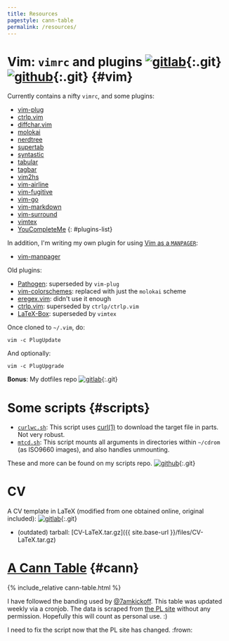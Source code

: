 ```yaml
---
title: Resources
pagestyle: cann-table
permalink: /resources/
---
```

# Vim: `vimrc` and plugins [![gitlab]](https://git.cse.iitb.ac.in/murukesh/vimrc){:.git} [![github]](https://github.com/murukeshm/vimrc){:.git} {#vim}

Currently contains a nifty `vimrc`, and some plugins:

- [vim-plug](https://github.com/junegunn/vim-plug)
- [ctrlp.vim](https://github.com/ctrlpvim/ctrlp.vim.git)
- [diffchar.vim](https://github.com/vim-scripts/diffchar.vim)
- [molokai](https://github.com/tomasr/molokai.git)
- [nerdtree](https://github.com/scrooloose/nerdtree.git)
- [supertab](https://github.com/ervandew/supertab)
- [syntastic](https://github.com/scrooloose/syntastic)
- [tabular](https://github.com/godlygeek/tabular.git)
- [tagbar](https://github.com/majutsushi/tagbar.git)
- [vim2hs](https://github.com/dag/vim2hs)
- [vim-airline](https://github.com/bling/vim-airline)
- [vim-fugitive](https://github.com/tpope/vim-fugitive.git)
- [vim-go](https://github.com/fatih/vim-go.git)
- [vim-markdown](https://github.com/gabrielelana/vim-markdown)
- [vim-surround](https://github.com/tpope/vim-surround.git)
- [vimtex](https://github.com/lervag/vimtex)
- [YouCompleteMe](https://github.com/Valloric/YouCompleteMe.git)
{: #plugins-list}

In addition, I'm writing my own plugin for using [Vim as a
`MANPAGER`](/2015/08/28/vim-for-man.html):

- [vim-manpager](https://github.com/murukesh/vim-manpager)

Old plugins:

- [Pathogen](http://www.vim.org/scripts/script.php?script_id=2332): superseded
  by `vim-plug`
- [vim-colorschemes](https://github.com/flazz/vim-colorschemes.git): replaced
  with just the `molokai` scheme
- [eregex.vim](https://github.com/othree/eregex.vim.git): didn't use it enough
- [ctrlp.vim](https://github.com/kien/ctrlp.vim): superseded by `ctrlp/ctrlp.vim`
- [LaTeX-Box](https://github.com/LaTeX-Box-Team/LaTeX-Box.git): superseded by `vimtex`

Once cloned to `~/.vim`, do:

    vim -c PlugUpdate

And optionally:

    vim -c PlugUpgrade

**Bonus**: My dotfiles repo [![gitlab]](https://git.cse.iitb.ac.in/murukesh/home){:.git}

<!-- section -->

# Some scripts {#scripts}

- [`curlwc.sh`](https://github.com/murukeshm/scripts/blob/master/curlwc.sh):
This script uses [curl(1)](http://manpages.ubuntu.com/curl.1) to download the
target file in parts. Not very robust.
- [`mtcd.sh`](https://github.com/murukeshm/scripts/blob/master/mtcd.sh):
This script mounts all arguments in directories within `~/cdrom` (as ISO9660
images), and also handles unmounting.

These and more can be found on my scripts repo. [![github]](https://github.com/murukeshm/scripts){:.git}

<!-- section -->

# CV
A CV template in LaTeX (modified from one obtained online, original included):
[![gitlab]](https://git.cse.iitb.ac.in/murukesh/cv){:.git}

- (outdated) tarball: [CV-LaTeX.tar.gz]({{ site.base-url }}/files/CV-LaTeX.tar.gz)

<!-- section -->

# [A Cann Table][cann-table] {#cann}

<div id="cann-table-area">
{% include_relative cann-table.html %}
</div>

I have followed the banding used by [@7amkickoff][7amkickoff].  This table was
updated weekly via a cronjob.  The data is scraped from [the PL site][epl]
without any permission.  Hopefully this will count as personal use. :)

I need to fix the script now that the PL site has changed. :frown:

[cann-table]: https://www.sussex.ac.uk/Users/iane/cannyclubs.php
[7amkickoff]: http://www.7amkickoff.com/2012/cann-tables-show-the-gap-between-arsenal-and-the-top-is-smaller-than-you-think/
[epl]: http://www.premierleague.com/en-gb/matchday/league-table.html

[gitlab]: ../images/gitlab.png
[github]: ../images/github.png
